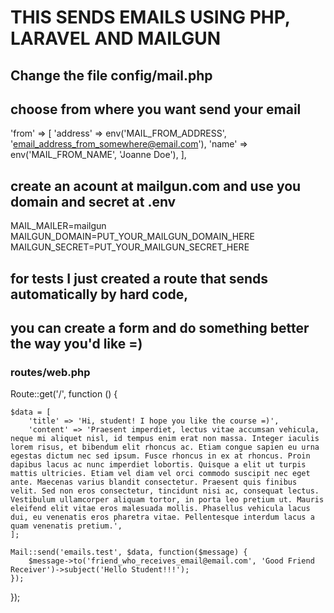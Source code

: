 # THIS SENDS EMAILS USING PHP, LARAVEL AND MAILGUN

## Change the file config/mail.php
## choose from where you want send your email

'from' => [
    'address' => env('MAIL_FROM_ADDRESS', 'email_address_from_somewhere@email.com'),
    'name' => env('MAIL_FROM_NAME', 'Joanne Doe'),
],

## create an acount at mailgun.com and use you domain and secret at .env

MAIL_MAILER=mailgun
MAILGUN_DOMAIN=PUT_YOUR_MAILGUN_DOMAIN_HERE
MAILGUN_SECRET=PUT_YOUR_MAILGUN_SECRET_HERE

## for tests I just created a route that sends automatically by hard code, 
## you can create a form and do something better the way you'd like =)

### routes/web.php

Route::get('/', function () {    

    $data = [
        'title' => 'Hi, student! I hope you like the course =)',
        'content' => 'Praesent imperdiet, lectus vitae accumsan vehicula, neque mi aliquet nisl, id tempus enim erat non massa. Integer iaculis lorem risus, et bibendum elit rhoncus ac. Etiam congue sapien eu urna egestas dictum nec sed ipsum. Fusce rhoncus in ex at rhoncus. Proin dapibus lacus ac nunc imperdiet lobortis. Quisque a elit ut turpis mattis ultricies. Etiam vel diam vel orci commodo suscipit nec eget ante. Maecenas varius blandit consectetur. Praesent quis finibus velit. Sed non eros consectetur, tincidunt nisi ac, consequat lectus. Vestibulum ullamcorper aliquam tortor, in porta leo pretium ut. Mauris eleifend elit vitae eros malesuada mollis. Phasellus vehicula lacus dui, eu venenatis eros pharetra vitae. Pellentesque interdum lacus a quam venenatis pretium.',
    ];

    Mail::send('emails.test', $data, function($message) {
        $message->to('friend_who_receives_email@email.com', 'Good Friend Receiver')->subject('Hello Student!!!');
    });

});